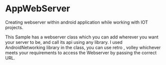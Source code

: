 # AppWebServer
Creating webserver within android application while working with IOT projects.

This Sample has a webserver class which you can add wherever you want your server to be, and call its api using any library. I used AndroidNetworking library in the class, you can use retro , volley whichever meets your requirements to access the Webserver by passing the correct URL.


